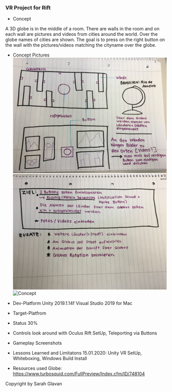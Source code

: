 ### VR Project for Rift
* Concept

A 3D globe is in the middle of a room. There are walls in the room and on each wall are pictures and videos from cities around the world. Over the globe names of cities are shown. The goal is to press on the right button on the wall with the pictures/videos matching the cityname over the globe.

* Concept Pictures
![Concept](/Concept/1.jpg)
![Concept](/Concept/2.jpg)
![Concept](/Moodboard.jpg)

* Dev-Platform
Unity 2019.1.14f
Visual Studio 2019 for Mac

* Target-Platfrom
* Status
30%

* Controls
look around with Oculus Rift SetUp, Teleporting via Buttons

* Gameplay Screenshots
* Lessons Learned and Limitatons
15.01.2020: Unity VR SetUp, Whiteboxing, Windows Build Install
* Resources used
Globe: https://www.turbosquid.com/FullPreview/Index.cfm/ID/748104


Copyright by Sarah Glavan